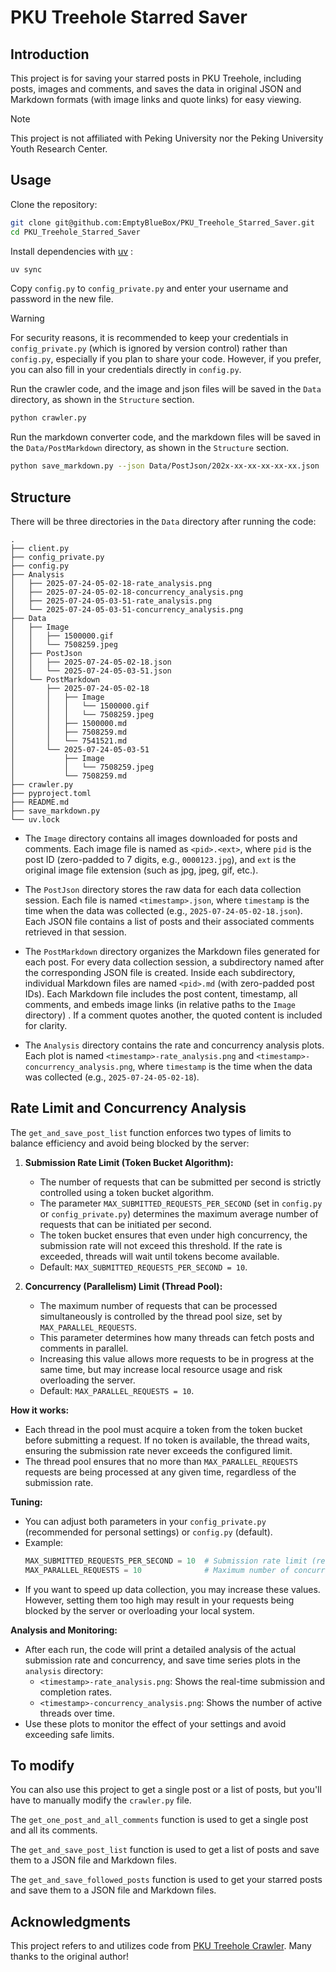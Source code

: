 # PKU Treehole Starred Saver

## Introduction

This project is for saving your starred posts in PKU Treehole, including posts, images and comments, and saves the data in original JSON and Markdown formats (with image links and quote links) for easy viewing.

> [!NOTE]
> This project is not affiliated with Peking University nor the Peking University Youth Research Center.

## Usage

Clone the repository:

```bash
git clone git@github.com:EmptyBlueBox/PKU_Treehole_Starred_Saver.git
cd PKU_Treehole_Starred_Saver
```

Install dependencies with [uv](https://docs.astral.sh/uv/) :

```bash
uv sync
```

Copy `config.py` to `config_private.py` and enter your username and password in the new file.  

> [!WARNING]
> For security reasons, it is recommended to keep your credentials in `config_private.py` (which is ignored by version control) rather than `config.py`, especially if you plan to share your code. However, if you prefer, you can also fill in your credentials directly in `config.py`.

Run the crawler code, and the image and json files will be saved in the `Data` directory, as shown in the `Structure` section.

```bash
python crawler.py
```

Run the markdown converter code, and the markdown files will be saved in the `Data/PostMarkdown` directory, as shown in the `Structure` section.

```bash
python save_markdown.py --json Data/PostJson/202x-xx-xx-xx-xx-xx.json
```

## Structure

There will be three directories in the `Data` directory after running the code:

```
.
├── client.py
├── config_private.py
├── config.py
├── Analysis
│   ├── 2025-07-24-05-02-18-rate_analysis.png
│   ├── 2025-07-24-05-02-18-concurrency_analysis.png
│   ├── 2025-07-24-05-03-51-rate_analysis.png
│   └── 2025-07-24-05-03-51-concurrency_analysis.png
├── Data
│   ├── Image
│   │   ├── 1500000.gif
│   │   └── 7508259.jpeg
│   ├── PostJson
│   │   ├── 2025-07-24-05-02-18.json
│   │   └── 2025-07-24-05-03-51.json
│   └── PostMarkdown
│       ├── 2025-07-24-05-02-18
│       │   ├── Image
│       │   │   └── 1500000.gif
│       │   │   └── 7508259.jpeg
│       │   ├── 1500000.md
│       │   ├── 7508259.md
│       │   └── 7541521.md
│       └── 2025-07-24-05-03-51
│           ├── Image
│           │   └── 7508259.jpeg
│           └── 7508259.md
├── crawler.py
├── pyproject.toml
├── README.md
├── save_markdown.py
└── uv.lock
```

- The `Image` directory contains all images downloaded for posts and comments. Each image file is named as `<pid>.<ext>`, where `pid` is the post ID (zero-padded to 7 digits, e.g., `0000123.jpg`), and `ext` is the original image file extension (such as jpg, jpeg, gif, etc.).

- The `PostJson` directory stores the raw data for each data collection session. Each file is named `<timestamp>.json`, where `timestamp` is the time when the data was collected (e.g., `2025-07-24-05-02-18.json`). Each JSON file contains a list of posts and their associated comments retrieved in that session.

- The `PostMarkdown` directory organizes the Markdown files generated for each post. For every data collection session, a subdirectory named after the corresponding JSON file is created. Inside each subdirectory, individual Markdown files are named `<pid>.md` (with zero-padded post IDs). Each Markdown file includes the post content, timestamp, all comments, and embeds image links (in relative paths to the `Image` directory) . If a comment quotes another, the quoted content is included for clarity.

- The `Analysis` directory contains the rate and concurrency analysis plots. Each plot is named `<timestamp>-rate_analysis.png` and `<timestamp>-concurrency_analysis.png`, where `timestamp` is the time when the data was collected (e.g., `2025-07-24-05-02-18`).

## Rate Limit and Concurrency Analysis

The `get_and_save_post_list` function enforces two types of limits to balance efficiency and avoid being blocked by the server:

1. **Submission Rate Limit (Token Bucket Algorithm):**
   - The number of requests that can be submitted per second is strictly controlled using a token bucket algorithm.
   - The parameter `MAX_SUBMITTED_REQUESTS_PER_SECOND` (set in `config.py` or `config_private.py`) determines the maximum average number of requests that can be initiated per second.
   - The token bucket ensures that even under high concurrency, the submission rate will not exceed this threshold. If the rate is exceeded, threads will wait until tokens become available.
   - Default: `MAX_SUBMITTED_REQUESTS_PER_SECOND = 10`.

2. **Concurrency (Parallelism) Limit (Thread Pool):**
   - The maximum number of requests that can be processed simultaneously is controlled by the thread pool size, set by `MAX_PARALLEL_REQUESTS`.
   - This parameter determines how many threads can fetch posts and comments in parallel.
   - Increasing this value allows more requests to be in progress at the same time, but may increase local resource usage and risk overloading the server.
   - Default: `MAX_PARALLEL_REQUESTS = 10`.

**How it works:**
- Each thread in the pool must acquire a token from the token bucket before submitting a request. If no token is available, the thread waits, ensuring the submission rate never exceeds the configured limit.
- The thread pool ensures that no more than `MAX_PARALLEL_REQUESTS` requests are being processed at any given time, regardless of the submission rate.

**Tuning:**
- You can adjust both parameters in your `config_private.py` (recommended for personal settings) or `config.py` (default).
- Example:
  ```python
  MAX_SUBMITTED_REQUESTS_PER_SECOND = 10  # Submission rate limit (requests per second)
  MAX_PARALLEL_REQUESTS = 10              # Maximum number of concurrent requests
  ```
- If you want to speed up data collection, you may increase these values. However, setting them too high may result in your requests being blocked by the server or overloading your local system.

**Analysis and Monitoring:**
- After each run, the code will print a detailed analysis of the actual submission rate and concurrency, and save time series plots in the `analysis` directory:
  - `<timestamp>-rate_analysis.png`: Shows the real-time submission and completion rates.
  - `<timestamp>-concurrency_analysis.png`: Shows the number of active threads over time.
- Use these plots to monitor the effect of your settings and avoid exceeding safe limits.

## To modify

You can also use this project to get a single post or a list of posts, but you'll have to manually modify the `crawler.py` file.

The `get_one_post_and_all_comments` function is used to get a single post and all its comments.

The `get_and_save_post_list` function is used to get a list of posts and save them to a JSON file and Markdown files.

The `get_and_save_followed_posts` function is used to get your starred posts and save them to a JSON file and Markdown files.

## Acknowledgments

This project refers to and utilizes code from [PKU Treehole Crawler](https://github.com/dfshfghj/PKUHoleCrawler-new). Many thanks to the original author!
